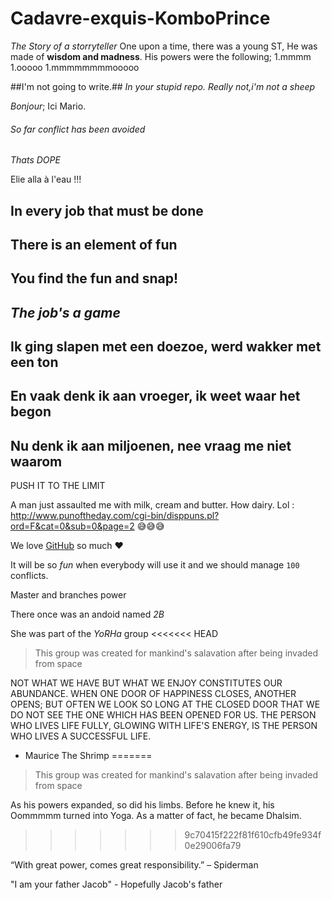 ﻿# Cadavre-exquis-KomboPrince
*The Story of a storryteller*
One upon a time, there was a young ST, He was made of **wisdom and madness**.
His powers were the following;
1.mmmm
1.ooooo
1.mmmmmmmmooooo


##I'm not going to write.##
*In your stupid repo.*
_Really not,i'm not a sheep_

*Bonjour*; Ici Mario.

###### So far conflict has been avoided

_Thats DOPE_

Elie alla à l'eau !!!

## In every job that must be done
## There is an element of fun
## You find the fun and snap!
## *The job's a game*

## Ik ging slapen met een doezoe, werd wakker met een ton
## En vaak denk ik aan vroeger, ik weet waar het begon
## Nu denk ik aan miljoenen, nee vraag me niet waarom


PUSH IT TO THE LIMIT


A man just assaulted me with milk, cream and butter. How dairy.
Lol : http://www.punoftheday.com/cgi-bin/disppuns.pl?ord=F&cat=0&sub=0&page=2
:sweat_smile::sweat_smile::sweat_smile:


We love [GitHub](https://github.com) so much :heart:

It will be so *fun* when everybody will use it and we should manage `100` conflicts.

Master and branches power

There once was an andoid named _2B_

She was part of the *YoRHa* group
<<<<<<< HEAD
> This group was created for mankind's salavation after being invaded from space


NOT WHAT WE HAVE BUT WHAT WE ENJOY CONSTITUTES OUR ABUNDANCE.
WHEN ONE DOOR OF HAPPINESS CLOSES, ANOTHER OPENS; BUT OFTEN WE LOOK SO LONG AT THE CLOSED DOOR THAT WE DO NOT SEE THE ONE WHICH HAS BEEN OPENED FOR US.
THE PERSON WHO LIVES LIFE FULLY, GLOWING WITH LIFE'S ENERGY, IS THE PERSON WHO LIVES A SUCCESSFUL LIFE.

- Maurice The Shrimp
=======
> This group was created for mankind's salavation after being invaded from space 
 
  As his powers expanded, so did his limbs. 
  Before he knew it, his Oommmmm turned into Yoga. 
  As a matter of fact, he became Dhalsim.
>>>>>>> 9c70415f222f81f610cfb49fe934f0e29006fa79

“With great power, comes great responsibility.” – Spiderman

"I am your father Jacob" - Hopefully Jacob's father
